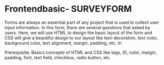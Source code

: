 # Frontendbasic- SURVEYFORM

Forms are always an essential part of any project that is used to collect user input information. In this form, there are several questions that asked by users.
Here, we will use HTML to design the basic layout of the form and CSS will give a beautiful design to our layout like text-decoration, text color, background color, text alignment, margin, padding, etc. In

Prerequisite: Basics concepts of HTML and CSS like tags, ID, color, margin, padding, font, text field, checkbox, radio button, etc.

